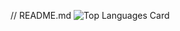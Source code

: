 // README.md
![Top Languages Card](https://github-readme-stats.vercel.app/api/top-langs/?username=mehdiget)
